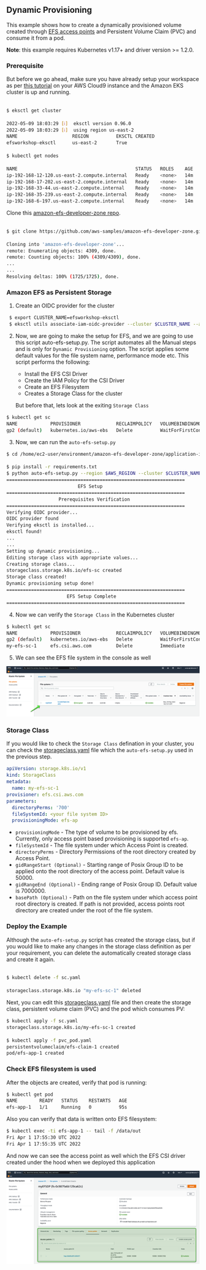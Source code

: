 ## Dynamic Provisioning
This example shows how to create a dynamically provisioned volume created through [EFS access points](https://docs.aws.amazon.com/efs/latest/ug/efs-access-points.html) and Persistent Volume Claim (PVC) and consume it from a pod.

**Note**: this example requires Kubernetes v1.17+ and driver version >= 1.2.0.

### Prerequisite 
But before we go ahead, make sure you have already setup your workspace as per [this tutorial](/application-integration/container/eks/) on your AWS Cloud9 instance and the Amazon EKS cluster is up and running. 

```bash

$ eksctl get cluster

2022-05-09 18:03:29 [ℹ]  eksctl version 0.96.0
2022-05-09 18:03:29 [ℹ]  using region us-east-2
NAME                    REGION          EKSCTL CREATED
efsworkshop-eksctl      us-east-2       True

$ kubectl get nodes

NAME                                           STATUS   ROLES    AGE   VERSION
ip-192-168-12-120.us-east-2.compute.internal   Ready    <none>   14m   v1.21.5-eks-9017834
ip-192-168-17-202.us-east-2.compute.internal   Ready    <none>   14m   v1.21.5-eks-9017834
ip-192-168-33-44.us-east-2.compute.internal    Ready    <none>   14m   v1.21.5-eks-9017834
ip-192-168-35-239.us-east-2.compute.internal   Ready    <none>   14m   v1.21.5-eks-9017834
ip-192-168-6-197.us-east-2.compute.internal    Ready    <none>   14m   v1.21.5-eks-9017834


```

Clone this [amazon-efs-developer-zone repo](https://github.com/aws-samples/amazon-efs-developer-zone.git). 

```bash

$ git clone https://github.com/aws-samples/amazon-efs-developer-zone.git

Cloning into 'amazon-efs-developer-zone'...
remote: Enumerating objects: 4309, done.
remote: Counting objects: 100% (4309/4309), done.
...
...
Resolving deltas: 100% (1725/1725), done.

```

### Amazon EFS as Persistent Storage

1. Create an OIDC provider for the cluster

```bash
 $ export CLUSTER_NAME=efsworkshop-eksctl
 $ eksctl utils associate-iam-oidc-provider --cluster $CLUSTER_NAME --approve 
```

2. Now, we are going to make the setup for EFS, and we are going to use this script auto-efs-setup.py. The script automates all the Manual steps and is only for `Dynamic Provisioning` option. The script applies some default values for the file system name, performance mode etc. This script performs the following:

    * Install the EFS CSI Driver
    * Create the IAM Policy for the CSI Driver
    * Create an EFS Filesystem 
    * Creates a Storage Class  for the cluster 

   But before that, lets look at the exiting `Storage Class` 

```bash
$ kubectl get sc
NAME            PROVISIONER             RECLAIMPOLICY   VOLUMEBINDINGMODE      ALLOWVOLUMEEXPANSION   AGE
gp2 (default)   kubernetes.io/aws-ebs   Delete          WaitForFirstConsumer   false                  148m
```

3. Now, we can run the `auto-efs-setup.py`

```bash
$ cd /home/ec2-user/environment/amazon-efs-developer-zone/application-integration/container/eks/dynamic_provisioning

$ pip install -r requirements.txt
$ python auto-efs-setup.py --region $AWS_REGION --cluster $CLUSTER_NAME --efs_file_system_name myEFSDP
=================================================================
                          EFS Setup
=================================================================
                   Prerequisites Verification
=================================================================
Verifying OIDC provider...
OIDC provider found
Verifying eksctl is installed...
eksctl found!
...
...
Setting up dynamic provisioning...
Editing storage class with appropriate values...
Creating storage class...
storageclass.storage.k8s.io/efs-sc created
Storage class created!
Dynamic provisioning setup done!
=================================================================
                      EFS Setup Complete
=================================================================
```

4. Now we can verify the `Storage Class` in the Kubernetes cluster 

```bash
$ kubectl get sc
NAME            PROVISIONER             RECLAIMPOLICY   VOLUMEBINDINGMODE      ALLOWVOLUMEEXPANSION   AGE
gp2 (default)   kubernetes.io/aws-ebs   Delete          WaitForFirstConsumer   false                  43m
my-efs-sc-1     efs.csi.aws.com         Delete          Immediate              false                  14s
```
5. We can see the EFS file system in the console as well 

![](/application-integration/container/eks/img/33.png)


### Storage Class 

If you would like to check the `Storage Class` defination in your cluster, you can check the [storageclass.yaml](/application-integration/container/eks/dynamic_provisioning/sc.yaml) file which the `auto-efs-setup.py` used in the previous step. 

```yaml
apiVersion: storage.k8s.io/v1
kind: StorageClass
metadata:
  name: my-efs-sc-1
provisioner: efs.csi.aws.com
parameters:
  directoryPerms: '700'
  fileSystemId: <your file system ID>
  provisioningMode: efs-ap

```

* `provisioningMode` - The type of volume to be provisioned by efs. Currently, only access point based provisioning is supported `efs-ap`.
* `fileSystemId` - The file system under which Access Point is created.
* `directoryPerms` - Directory Permissions of the root directory created by Access Point.
* `gidRangeStart (Optional)` - Starting range of Posix Group ID to be applied onto the root directory of the access point. Default value is 50000. 
* `gidRangeEnd (Optional)` - Ending range of Posix Group ID. Default value is 7000000.
* `basePath (Optional)` - Path on the file system under which access point root directory is created. If path is not provided, access points root directory are created under the root of the file system.

### Deploy the Example

Although the `auto-efs-setup.py` script has created the storage class, but if you would like to make any changes in the storage class definition as per your requirement, you can delete the automatically created storage class and create it again.  
```bash

$ kubectl delete -f sc.yaml

storageclass.storage.k8s.io "my-efs-sc-1" deleted

```
Next, you can edit this [storageclass.yaml](/application-integration/container/eks/dynamic_provisioning/sc.yaml) file and then create the storage class, persistent volume claim (PVC) and the pod which consumes PV:

```bash 
$ kubectl apply -f sc.yaml
storageclass.storage.k8s.io/my-efs-sc-1 created

$ kubectl apply -f pvc_pod.yaml
persistentvolumeclaim/efs-claim-1 created
pod/efs-app-1 created
```

### Check EFS filesystem is used
After the objects are created, verify that pod is running:

```bash
$ kubectl get pod 
NAME        READY   STATUS    RESTARTS   AGE
efs-app-1   1/1     Running   0          95s
```

Also you can verify that data is written onto EFS filesystem:

```sh
$ kubectl exec -ti efs-app-1 -- tail -f /data/out                           
Fri Apr 1 17:55:30 UTC 2022
Fri Apr 1 17:55:35 UTC 2022
```

And now we can see the access point as well which the EFS CSI driver created under the hood when we deployed this application 

![](/application-integration/container/eks/img/34.png)


